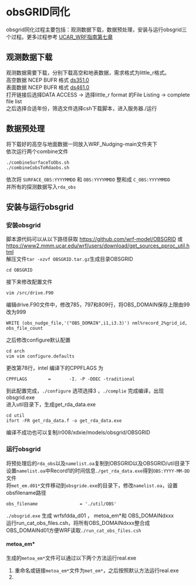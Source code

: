 # obsGRID同化
obsgrid同化过程主要包括：观测数据下载，数据预处理，安装与运行obsgrid三个过程。更多过程参考 [UCAR_WRF指南第七章](https://www2.mmm.ucar.edu/wrf/users/docs/user_guide_v4/v4.4/users_guide_chap7.html)
## 观测数据下载
观测数据需要下载，分别下载高空和地表数据，需求格式为little_r格式。  
高空数据 NCEP BUFR 格式 [ds351.0](http://rda.ucar.edu/datasets/ds351.0/)  
表面数据 NCEP BUFR 格式 [ds461.0](http://rda.ucar.edu/datasets/ds461.0/)  
打开链接后选择DATA ACCESS -> 选择little_r format 的File Listing -> complete file list  
之后选择合适年份，筛选文件选择csh下载脚本，进入服务器./运行

## 数据预处理
将下载好的高空与地面数据一同放入WRF_Nudging-main文件夹下  
依次运行两个combine文件  
```
./combineSurfaceToObs.sh
./combineCobsToRdaobs.sh
```
依次将 `SURFACE_OBS:YYYYMMDD` 和 `OBS:YYYYMMDD` 整和成 `C_OBS:YYYYMMDD`  
并所有的探测数据写入`rda_obs`  

## 安装与运行obsgrid
### 安装obsgrid
脚本源代码可以从以下路径获取 https://github.com/wrf-model/OBSGRID 或 https://www2.mmm.ucar.edu/wrf/users/download/get_sources_pproc_util.html  
解压文件`tar -xzvf OBSGRID.tar.gz`生成目录OBSGRID
```
cd OBSGRID
```  
接下来修改配置文件
```
vim /src/drive.F90
```
编辑drive.F90文件中，修改785，797和809行，将OBS_DOMAIN保存上限由99改为999
```
WRITE (obs_nudge_file,'("OBS_DOMAIN",i1,i3.3)') nml%record_2%grid_id, obs_file_count
```  
之后修改configure默认配置  
```
cd arch
vim vim configure.defaults
```
更改第78行，intel 编译下的CPPFLAGS 为
```
CPPFLAGS        =       -I. -P -DDEC -traditional
```
到此配置完成，`./configure` 选项选择3 ，`./complie` 完成编译，出现obsgrid.exe  
进入util目录下，生成get_rda_data.exe
```
cd util
ifort -FR get_rda_data.f -o get_rda_data.exe
```

编译不成功也可以复制/r008/xdxie/models/obsgrid/OBSGRID
### 运行obsgrid
将预处理后的`rda_obs`以及`namelist.oa`复制到OBSGRID以及OBSGRID/util目录下
设置`namelist.oa`中Record1的时间信息`./get_rda_data.exe`得到`OBS:YYYY-MM-DD`文件  
将`met_em.d01*`文件移动到`obsgride.exe`的目录下，修改`namelist.oa`，设置obsfilename路径
```
obs_filename                = './util/OBS'
```
`./obsgrid.exe` 生成 wrfsfdda_d01 ， metoa_em*和 OBS_DOMAINdxxx  
运行run_cat_obs_files.csh，将所有OBS_DOMAINdxxx整合成OBS_DOMAINd01方便WRF读取`./run_cat_obs_files.csh`

#### metoa_em*
生成的`metoa_em*`文件可以通过以下两个方法运行real.exe  
1. 重命名或链接`metoa_em*`文件为`met_em*`，之后按照默认方法运行real.exe
2. 